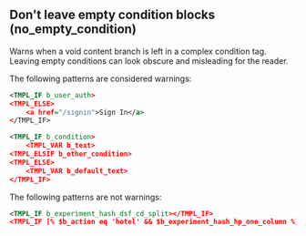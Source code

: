 ## Don't leave empty condition blocks (no_empty_condition)

Warns when a void content branch is left in a complex condition tag. Leaving
empty conditions can look obscure and misleading for the reader.

The following patterns are considered warnings:

```xml
<TMPL_IF b_user_auth>
<TMPL_ELSE>
    <a href="/signin">Sign In</a>
</TMPL_IF>

<TMPL_IF b_condition>
    <TMPL_VAR b_text>
<TMPL_ELSIF b_other_condition>
<TMPL_ELSE>
    <TMPL_VAR b_default_text>
</TMPL_IF>
```

The following patterns are not warnings:

```xml
<TMPL_IF b_experiment_hash_dsf_cd_split></TMPL_IF>
<TMPL_IF [% $b_action eq 'hotel' && $b_experiment_hash_hp_one_column %]></TMPL_IF>
```
